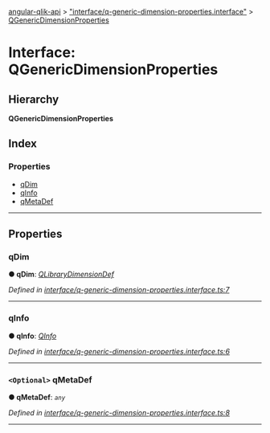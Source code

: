 [angular-qlik-api](../README.md) > ["interface/q-generic-dimension-properties.interface"](../modules/_interface_q_generic_dimension_properties_interface_.md) > [QGenericDimensionProperties](../interfaces/_interface_q_generic_dimension_properties_interface_.qgenericdimensionproperties.md)

# Interface: QGenericDimensionProperties

## Hierarchy

**QGenericDimensionProperties**

## Index

### Properties

* [qDim](_interface_q_generic_dimension_properties_interface_.qgenericdimensionproperties.md#qdim)
* [qInfo](_interface_q_generic_dimension_properties_interface_.qgenericdimensionproperties.md#qinfo)
* [qMetaDef](_interface_q_generic_dimension_properties_interface_.qgenericdimensionproperties.md#qmetadef)

---

## Properties

<a id="qdim"></a>

###  qDim

**● qDim**: *[QLibraryDimensionDef](_interface_q_library_dimension_def_interface_.qlibrarydimensiondef.md)*

*Defined in [interface/q-generic-dimension-properties.interface.ts:7](https://github.com/goekaypamuk/angular-qlik-api/blob/be30617/src/interface/q-generic-dimension-properties.interface.ts#L7)*

___
<a id="qinfo"></a>

###  qInfo

**● qInfo**: *[QInfo](_interface_q_info_interface_.qinfo.md)*

*Defined in [interface/q-generic-dimension-properties.interface.ts:6](https://github.com/goekaypamuk/angular-qlik-api/blob/be30617/src/interface/q-generic-dimension-properties.interface.ts#L6)*

___
<a id="qmetadef"></a>

### `<Optional>` qMetaDef

**● qMetaDef**: *`any`*

*Defined in [interface/q-generic-dimension-properties.interface.ts:8](https://github.com/goekaypamuk/angular-qlik-api/blob/be30617/src/interface/q-generic-dimension-properties.interface.ts#L8)*

___


